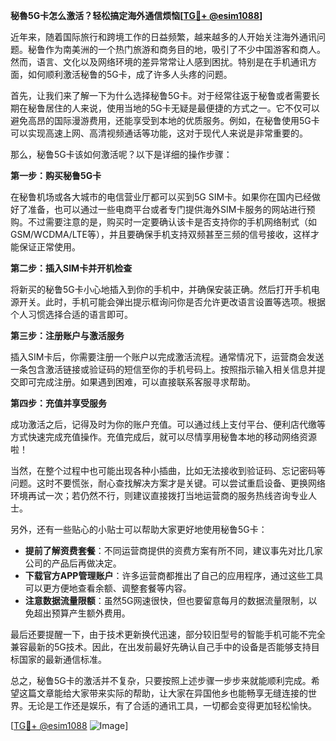 **秘魯5G卡怎么激活？轻松搞定海外通信烦恼[[TG💪+ @esim1088](https://t.me/s/esim1088)]**

近年来，随着国际旅行和跨境工作的日益频繁，越来越多的人开始关注海外通讯问题。秘鲁作为南美洲的一个热门旅游和商务目的地，吸引了不少中国游客和商人。然而，语言、文化以及网络环境的差异常常让人感到困扰。特别是在手机通讯方面，如何顺利激活秘鲁的5G卡，成了许多人头疼的问题。

首先，让我们来了解一下为什么选择秘鲁5G卡。对于经常往返于秘鲁或者需要长期在秘鲁居住的人来说，使用当地的5G卡无疑是最便捷的方式之一。它不仅可以避免高昂的国际漫游费用，还能享受到本地的优质服务。例如，在秘鲁使用5G卡可以实现高速上网、高清视频通话等功能，这对于现代人来说是非常重要的。

那么，秘鲁5G卡该如何激活呢？以下是详细的操作步骤：

**第一步：购买秘鲁5G卡**

在秘鲁机场或各大城市的电信营业厅都可以买到5G SIM卡。如果你在国内已经做好了准备，也可以通过一些电商平台或者专门提供海外SIM卡服务的网站进行预购。不过需要注意的是，购买时一定要确认该卡是否支持你的手机网络制式（如GSM/WCDMA/LTE等），并且要确保手机支持双频甚至三频的信号接收，这样才能保证正常使用。

**第二步：插入SIM卡并开机检查**

将新买的秘鲁5G卡小心地插入到你的手机中，并确保安装正确。然后打开手机电源开关。此时，手机可能会弹出提示框询问你是否允许更改语言设置等选项。根据个人习惯选择合适的语言即可。

**第三步：注册账户与激活服务**

插入SIM卡后，你需要注册一个账户以完成激活流程。通常情况下，运营商会发送一条包含激活链接或验证码的短信至你的手机号码上。按照指示输入相关信息并提交即可完成注册。如果遇到困难，可以直接联系客服寻求帮助。

**第四步：充值并享受服务**

成功激活之后，记得及时为你的账户充值。可以通过线上支付平台、便利店代缴等方式快速完成充值操作。充值完成后，就可以尽情享用秘鲁本地的移动网络资源啦！

当然，在整个过程中也可能出现各种小插曲，比如无法接收到验证码、忘记密码等问题。这时不要慌张，耐心查找解决方案才是关键。可以尝试重启设备、更换网络环境再试一次；若仍然不行，则建议直接拨打当地运营商的服务热线咨询专业人士。

另外，还有一些贴心的小贴士可以帮助大家更好地使用秘鲁5G卡：

- **提前了解资费套餐**：不同运营商提供的资费方案有所不同，建议事先对比几家公司的产品后再做决定。
- **下载官方APP管理账户**：许多运营商都推出了自己的应用程序，通过这些工具可以更方便地查看余额、调整套餐等内容。
- **注意数据流量限额**：虽然5G网速很快，但也要留意每月的数据流量限制，以免超出预算产生额外费用。

最后还要提醒一下，由于技术更新换代迅速，部分较旧型号的智能手机可能不完全兼容最新的5G技术。因此，在出发前最好先确认自己手中的设备是否能够支持目标国家的最新通信标准。

总之，秘鲁5G卡的激活并不复杂，只要按照上述步骤一步步来就能顺利完成。希望这篇文章能给大家带来实际的帮助，让大家在异国他乡也能畅享无缝连接的世界。无论是工作还是娱乐，有了合适的通讯工具，一切都会变得更加轻松愉快。

[[TG💪+ @esim1088](https://t.me/s/esim1088) ![Image](https://i.postimg.cc/4NQfJmqS/Snipaste-2025-05-13-00-14-12.png)]